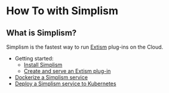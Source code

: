 # How To with Simplism

## What is Simplism?

Simplism is the fastest way to run [Extism](https://extism.org/) plug-ins on the Cloud.

- Getting started: 
  - [Install Simplism](install-simplism.md)
  - [Create and serve an Extism plug-in](create-and-serve-wasm-plug-in.md)
- [Dockerize a Simplism service](dockerize-a-simplism-service.md)
- [Deploy a Simplism service to Kubernetes](deploy-service-to-k8s.md)
